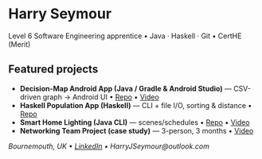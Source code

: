 # Harry Seymour
Level 6 Software Engineering apprentice • Java · Haskell · Git • CertHE (Merit)

## Featured projects
- **Decision-Map Android App (Java / Gradle & Android Studio)** — CSV-driven graph → Android UI • [Repo](https://github.com/HarryJSeymour/Programming-Android-App) • [Video]([<ADD_VIDEO_LINK>](https://www.youtube.com/watch?v=uy13Q2qc1AE))
- **Haskell Population App (Haskell)** — CLI + file I/O, sorting & distance • [Repo](https://github.com/HarryJSeymour/Haskell-Population-App)
- **Smart Home Lighting (Java CLI)** — scenes/schedules • [Repo](https://github.com/HarryJSeymour/SmartHomeCW) • [Video](https://www.youtube.com/watch?v=az6jo-7xni4)
- **Networking Team Project (case study)** — 3-person, 3 months • [Video](https://www.youtube.com/watch?v=uy2XUOKpHxA)


_Bournemouth, UK • [LinkedIn](https://www.linkedin.com/in/harryjseymour/) • HarryJSeymour@outlook.com_
